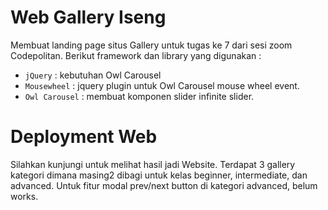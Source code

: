 # Web Gallery Iseng

Membuat landing page situs Gallery untuk tugas ke 7 dari sesi zoom Codepolitan. Berikut framework dan library yang digunakan :

- `jQuery` : kebutuhan Owl Carousel
- `Mousewheel` : jquery plugin untuk Owl Carousel mouse wheel event.
- `Owl Carousel` : membuat komponen slider infinite slider.

# Deployment Web

Silahkan kunjungi **[]()** untuk melihat hasil jadi Website. Terdapat 3 gallery kategori dimana masing2 dibagi untuk kelas beginner, intermediate, dan advanced. Untuk fitur modal prev/next button di kategori advanced, belum works.
